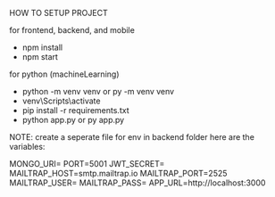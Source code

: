 HOW TO SETUP PROJECT

for frontend, backend, and mobile

- npm install
- npm start

for python (machineLearning)

- python -m venv venv or py -m venv venv
- venv\Scripts\activate
- pip install -r requirements.txt
- python app.py or py app.py

NOTE:
create a seperate file for env in backend folder
here are the variables:

MONGO_URI=
PORT=5001
JWT_SECRET=
MAILTRAP_HOST=smtp.mailtrap.io
MAILTRAP_PORT=2525
MAILTRAP_USER=
MAILTRAP_PASS=
APP_URL=http://localhost:3000